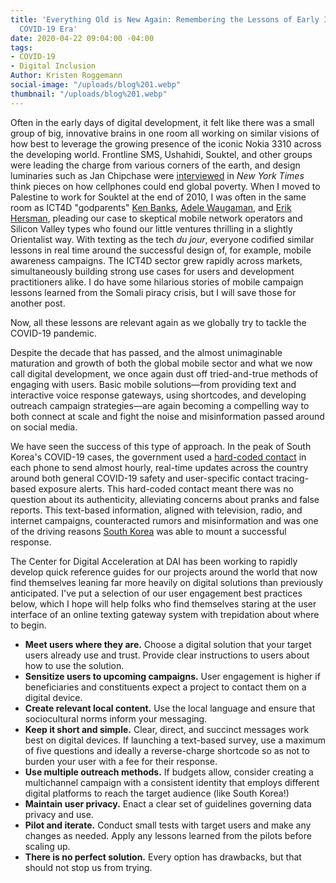 ```yaml
---
title: 'Everything Old is New Again: Remembering the Lessons of Early ICT4D in the
  COVID-19 Era'
date: 2020-04-22 09:04:00 -04:00
tags:
- COVID-19
- Digital Inclusion
Author: Kristen Roggemann
social-image: "/uploads/blog%201.webp"
thumbnail: "/uploads/blog%201.webp"
---
```


Often in the early days of digital development, it felt like there was a small group of big, innovative brains in one room all working on similar visions of how best to leverage the growing presence of the iconic Nokia 3310 across the developing world. Frontline SMS, Ushahidi, Souktel, and other groups were leading the charge from various corners of the earth, and design luminaries such as Jan Chipchase were [interviewed](https://www.nytimes.com/2008/04/13/magazine/13anthropology-t.html) in *New York Times* think pieces on how cellphones could end global poverty. When I moved to Palestine to work for Souktel at the end of 2010, I was often in the same room as ICT4D "godparents" [Ken Banks](https://en.wikipedia.org/wiki/Ken_Banks), [Adele Waugaman](https://www.linkedin.com/in/waugaman/), and [Erik Hersman](https://en.wikipedia.org/wiki/Erik_Hersman), pleading our case to skeptical mobile network operators and Silicon Valley types who found our little ventures thrilling in a slightly Orientalist way. With texting as the tech *du jour*, everyone codified similar lessons in real time around the successful design of, for example, mobile awareness campaigns. The ICT4D sector grew rapidly across markets, simultaneously building strong use cases for users and development practitioners alike. I do have some hilarious stories of mobile campaign lessons learned from the Somali piracy crisis, but I will save those for another post.

Now, all these lessons are relevant again as we globally try to tackle the COVID-19 pandemic.

<!--more-->

Despite the decade that has passed, and the almost unimaginable maturation and growth of both the global mobile sector and what we now call digital development, we once again dust off tried-and-true methods of engaging with users. Basic mobile solutions—from providing text and interactive voice response gateways, using shortcodes, and developing outreach campaign strategies—are again becoming a compelling way to both connect at scale and fight the noise and misinformation passed around on social media.

We have seen the success of this type of approach. In the peak of South Korea's COVID-19 cases, the government used a [hard-coded contact](https://thediplomat.com/2020/03/lessons-from-south-koreas-covid-19-outbreak-the-good-bad-and-ugly/) in each phone to send almost hourly, real-time updates across the country around both general COVID-19 safety and user-specific contact tracing-based exposure alerts. This hard-coded contact meant there was no question about its authenticity, alleviating concerns about pranks and false reports. This text-based information, aligned with television, radio, and internet campaigns, counteracted rumors and misinformation and was one of the driving reasons [South Korea](https://www.ictworks.org/wp-content/uploads/2020/04/korea-flattening-covid-19-curve.pdf) was able to mount a successful response.

The Center for Digital Acceleration at DAI has been working to rapidly develop quick reference guides for our projects around the world that now find themselves leaning far more heavily on digital solutions than previously anticipated. I've put a selection of our user engagement best practices below, which I hope will help folks who find themselves staring at the user interface of an online texting gateway system with trepidation about where to begin.

* **Meet users where they are.** Choose a digital solution that your target users already use and trust. Provide clear instructions to users about how to use the solution.
* **Sensitize users to upcoming campaigns.** User engagement is higher if beneficiaries and constituents expect a project to contact them on a digital device.
* **Create relevant local content.** Use the local language and ensure that sociocultural norms inform your messaging.
* **Keep it short and simple.** Clear, direct, and succinct messages work best on digital devices. If launching a text-based survey, use a maximum of five questions and ideally a reverse-charge shortcode so as not to burden your user with a fee for their response.
* **Use multiple outreach methods.** If budgets allow, consider creating a multichannel campaign with a consistent identity that employs different digital platforms to reach the target audience (like South Korea!)
* **Maintain user privacy.** Enact a clear set of guidelines governing data privacy and use.
* **Pilot and iterate.** Conduct small tests with target users and make any changes as needed. Apply any lessons learned from the pilots before scaling up.
* **There is no perfect solution.** Every option has drawbacks, but that should not stop us from trying.
